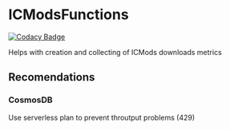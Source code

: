# ICModsFunctions

[![Codacy Badge](https://api.codacy.com/project/badge/Grade/789dd498e53d4e6ba53fea1fd1328fe1)](https://app.codacy.com/gh/NikolaySavenko/ICModsFunctions?utm_source=github.com&utm_medium=referral&utm_content=NikolaySavenko/ICModsFunctions&utm_campaign=Badge_Grade_Settings)

Helps with creation and collecting of ICMods downloads metrics

## Recomendations

### CosmosDB
Use serverless plan to prevent throutput problems (429)
